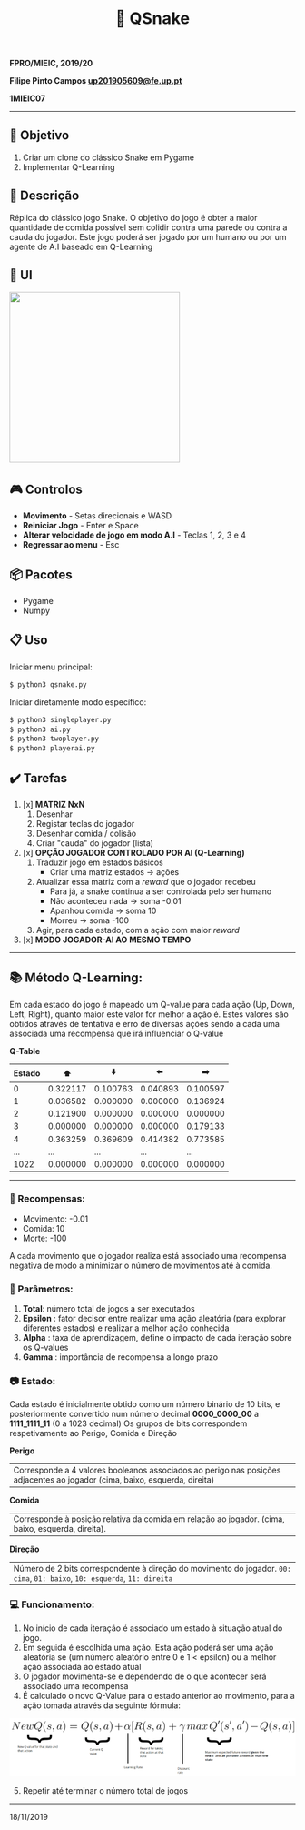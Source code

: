 <h1 align="center" style="font-size=60px;">
   &#128013 QSnake
   <br>
   <br>
</h1>


**FPRO/MIEIC, 2019/20**

**Filipe Pinto Campos up201905609@fe.up.pt**

**1MIEIC07**

---------

## :triangular_flag_on_post: Objetivo


1. Criar um clone do clássico Snake em Pygame
2. Implementar Q-Learning

## :page_facing_up: Descrição

Réplica do clássico jogo Snake.
O objetivo do jogo é obter a maior quantidade de comida possível sem colidir contra uma parede ou contra a cauda do jogador.
Este jogo poderá ser jogado por um humano ou por um agente de A.I baseado em Q-Learning

## :game_die: UI

<img src="/assets/ui.gif" width="300" height="300">

## :video_game: Controlos
* **Movimento** - Setas direcionais e WASD
* **Reiniciar Jogo** - Enter e Space
* **Alterar velocidade de jogo em modo A.I** - Teclas 1, 2, 3 e 4
* **Regressar ao menu** - Esc


## :package: Pacotes

- Pygame
- Numpy

## :clipboard: Uso
Iniciar menu principal:
``` sh
$ python3 qsnake.py
```

Iniciar diretamente modo específico:
``` sh
$ python3 singleplayer.py
$ python3 ai.py
$ python3 twoplayer.py
$ python3 playerai.py
```

## :heavy_check_mark: Tarefas
1. [x] **MATRIZ NxN**
   1. Desenhar
   1. Registar teclas do jogador
   1. Desenhar comida / colisão
   1. Criar "cauda" do jogador (lista)
1. [x] **OPÇÃO JOGADOR CONTROLADO POR AI (Q-Learning)**
   1. Traduzir jogo em estados básicos
      *  Criar uma matriz estados -> ações
   1. Atualizar essa matriz com a *reward* que o jogador recebeu
      * Para já, a snake continua a ser controlada pelo ser humano
      * Não aconteceu nada -> soma -0.01
      * Apanhou comida -> soma 10
      * Morreu -> soma -100
   1. Agir, para cada estado, com a ação com maior *reward*
1. [x] **MODO JOGADOR-AI AO MESMO TEMPO**

------
## :books: Método Q-Learning:
Em cada estado do jogo é mapeado um Q-value para cada ação (Up, Down, Left, Right), quanto maior este valor for melhor a ação é. Estes valores são obtidos através de tentativa e erro de diversas ações sendo a cada uma associada uma recompensa que irá influenciar o Q-value

**Q-Table**

|Estado | :arrow_up: | :arrow_down: | :arrow_left: | :arrow_right: |
|--- | -----------| ------------ | ------------ | ------------- |
| 0 | 0.322117 | 0.100763 | 0.040893 | 0.100597 |
| 1 |0.036582 |	0.000000 |	0.000000 |	0.136924|
| 2 | 0.121900 | 0.000000 | 0.000000 | 0.000000 | 
| 3 | 0.000000 | 0.000000 | 0.000000 | 0.179133 |
| 4 | 0.363259 | 0.369609 | 0.414382 | 0.773585 |
| ...| ... | ... | ... | ...
| 1022 | 0.000000 | 0.000000 | 0.000000 | 0.000000
------------------

### :watermelon: Recompensas:
* Movimento: -0.01
* Comida: 10
* Morte: -100

A cada movimento que o jogador realiza está associado uma recompensa negativa de modo a minimizar o número de movimentos até à comida.

### :floppy_disk: Parâmetros:
1. **Total**: número total de jogos a ser executados
1. **Epsilon** : fator decisor entre realizar uma ação aleatória (para explorar diferentes estados) e realizar a melhor ação conhecida
1. **Alpha** : taxa de aprendizagem, define o impacto de cada iteração sobre os Q-values
1. **Gamma** : importância de recompensa a longo prazo

### :camera: Estado:
Cada estado é inicialmente obtido como um número binário de 10 bits, e posteriormente convertido num número decimal
**0000_0000_00** a **1111_1111_11** (0 a 1023 decimal)
Os grupos de bits correspondem respetivamente ao Perigo, Comida e Direção

**Perigo**
<table><tr><td>
Corresponde a 4 valores booleanos associados ao perigo nas posições adjacentes ao jogador (cima, baixo, esquerda, direita)
</td></tr></table>

**Comida**
<table><tr><td>
Corresponde à posição relativa da comida em relação ao jogador. (cima, baixo, esquerda, direita).
</td></tr></table>


**Direção**
<table><tr><td>
Número de 2 bits correspondente à direção do movimento do jogador. <code>00: cima</code>, <code>01: baixo</code>, <code>10: esquerda</code>, <code>11: direita</code>
</td></tr></table>




### :computer: Funcionamento:
1. No início de cada iteração é associado um estado à situação atual do jogo. 
2. Em seguida é escolhida uma ação. Esta ação poderá ser uma ação aleatória se (um número aleatório entre 0 e 1 < epsilon) ou a melhor ação associada ao estado atual
3. O jogador movimenta-se e dependendo de o que acontecer será associado uma recompensa
4. É calculado o novo Q-Value para o estado anterior ao movimento, para a ação tomada através da seguinte fórmula:

![formula](./assets/formula.png)


5. Repetir até terminar o número total de jogos

------
18/11/2019
